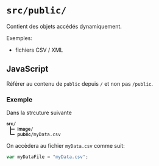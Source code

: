 # `src/public/`

Contient des objets accédés dynamiquement.

Exemples:

- fichiers CSV / XML

## JavaScript
Référer au contenu de `public` depuis `/` et non pas `/public`. 

### Exemple
Dans la strcuture suivante
```
𝐬𝐫𝐜/
 ┣━ 𝐢𝐦𝐚𝐠𝐞/
 ┗━ 𝐩𝐮𝐛𝐥𝐢𝐜/myData.csv
```

On accèdera au fichier `myData.csv` comme suit:
```JavaScript
var myDataFile = "myData.csv";
```


